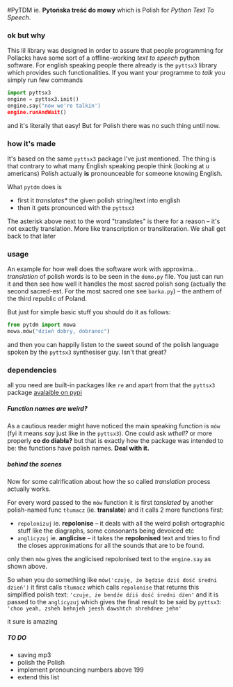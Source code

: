 #PyTDM
ie. __Pytońska treść do mowy__ which is Polish for _Python Text To Speech_.

### ok but why 
This lil library was designed in order to assure that people programming for Pollacks have some sort of a offline-working _text to speech_ python software.
For english speaking people there already is the `pyttsx3` library which provides such functionalities.
If you want your programme to _talk_ you simply run few commands

```python
import pyttsx3
engine = pyttsx3.init()
engine.say("now we're talkin')
engine.runAndWait()
```
and it's literally that easy! But for Polish there was no such thing until now.

### how it's made
It's based on the same `pyttsx3` package I've just mentioned. The thing is that contrary to what many English speaking people think (looking at u americans) Polish actually __is__ pronounceable for someone knowing English. 

What `pytdm` does is 

* first it _translates*_ the given polish string/text into english
* then it gets pronounced with the `pyttsx3` 

The asterisk above next to the word "translates" is there for a reason – it's not exactly translation. More like transcription or transliteration.
We shall get back to that later

### usage
An example for how well does the software work with approxima... _translation_ of polish words is to be seen in the `demo.py` file. You just can run it and then see how well it handles the most sacred polish song (actually the second sacred-est. For the most sacred one see `barka.py`) – the anthem of the third republic of Poland. 

But just for simple basic stuff you should do it as follows:

```python
from pytdm import mowa
mowa.mów("dzień dobry, dobranoc")
```
and then you can happily listen to the sweet sound of the polish language spoken by the `pyttsx3` synthesiser guy. Isn't that great?

### dependencies
all you need are built-in packages like `re` and apart from that the `pyttsx3` package [avalaible on pypi](https://pypi.org/project/pyttsx3/)

##### Function names are weird?
As a cautious reader might have noticed the main speaking function is `mów` (fyi it means _say_ just like in the `pyttsx3`). One could ask _wthell?_ or more properly __co do diabła?__ but that is exactly how the package was intended to be: the functions have polish names. __Deal with it.__

##### behind the scenes
Now for some calrification about how the so called _translation_ process actually works. 

For every word passed to the `mów` function it is first _tanslated_ by another polish-named func `tłumacz` (ie. __translate__) and it calls 2 more functions first:

* `repolonizuj` ie. __repolonise__ – it deals with all the weird polish ortographic stuff like the diagraphs, some consonants being devoiced etc
* `anglicyzuj` ie. __anglicise__ – it takes the __repolonised__ text and tries to find the closes approximations for all the sounds that are to be found.

only then `mów` gives the anglicised repolonised text to the `engine.say` as shown above.

So when you do something like `mów('czuję, że będzie dziś dość średni dzień')` it first calls `tłumacz` which calls `repolonise`
that returns this simplified polish text:
`'czuje, że bendźe dźiś dość średni dźen'`
and it is passed to the `anglicyzuj` which gives the final result to be said by `pyttsx3`:
`'choo yeah, zsheh behnjeh jeesh dawshtch shrehdnee jehn'`

it sure is amazing



##### TO DO
* saving mp3
* polish the Polish
* implement pronouncing numbers above 199
* extend this list
